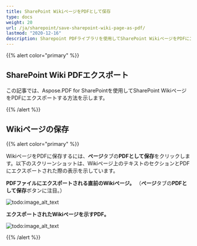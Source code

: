 ```yaml
---
title: SharePoint WikiページをPDFとして保存
type: docs
weight: 20
url: /ja/sharepoint/save-sharepoint-wiki-page-as-pdf/
lastmod: "2020-12-16"
description: Sharepoint PDFライブラリを使用してSharePoint WikiページをPDFにエクスポートできます。
---
```


{{% alert color="primary" %}}

## SharePoint Wiki PDFエクスポート

この記事では、Aspose.PDF for SharePointを使用してSharePoint WikiページをPDFにエクスポートする方法を示します。

{{% /alert %}}
## **Wikiページの保存**

{{% alert color="primary" %}}

WikiページをPDFに保存するには、**ページ**タブの**PDFとして保存**をクリックします。以下のスクリーンショットは、Wikiページ上のテキストのセクションとPDFにエクスポートされた際の表示を示しています。

**PDFファイルにエクスポートされる直前のWikiページ。** （**ページ**タブの**PDFとして保存**ボタンに注目。）

![todo:image_alt_text](save-sharepoint-wiki-page-as-pdf_1.png)

**エクスポートされたWikiページを示すPDF。**

![todo:image_alt_text](save-sharepoint-wiki-page-as-pdf_2.png)

{{% /alert %}}
